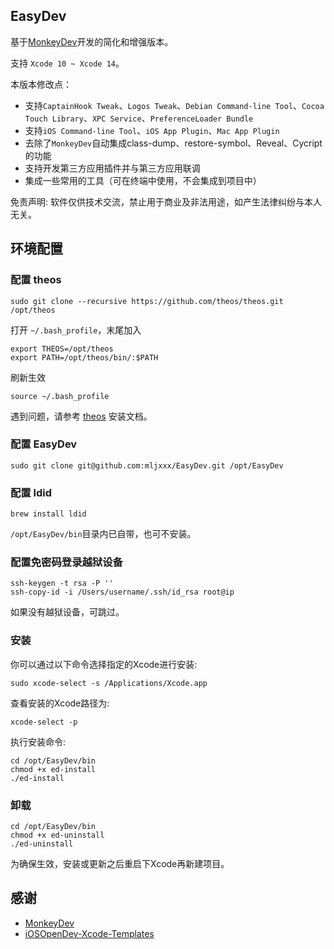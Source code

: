 ## EasyDev

基于[MonkeyDev](https://github.com/AloneMonkey/MonkeyDev)开发的简化和增强版本。

支持 `Xcode 10 ~ Xcode 14`。

本版本修改点：

* 支持`CaptainHook Tweak`、`Logos Tweak`、`Debian Command-line Tool`、`Cocoa Touch Library`、`XPC Service`、`PreferenceLoader Bundle`
* 支持`iOS Command-line Tool`、`iOS App Plugin`、`Mac App Plugin`
* 去除了`MonkeyDev`自动集成class-dump、restore-symbol、Reveal、Cycript的功能
* 支持开发第三方应用插件并与第三方应用联调
* 集成一些常用的工具（可在终端中使用，不会集成到项目中）

免责声明: 软件仅供技术交流，禁止用于商业及非法用途，如产生法律纠纷与本人无关。

## 环境配置

### 配置 theos

```
sudo git clone --recursive https://github.com/theos/theos.git /opt/theos
```

打开 `~/.bash_profile`，末尾加入

```
export THEOS=/opt/theos
export PATH=/opt/theos/bin/:$PATH
```

刷新生效

```
source ~/.bash_profile
```

遇到问题，请参考 [theos](https://github.com/theos/theos/wiki/Installation) 安装文档。

### 配置 EasyDev

```
sudo git clone git@github.com:mljxxx/EasyDev.git /opt/EasyDev
```

### 配置 ldid

```
brew install ldid
```

`/opt/EasyDev/bin`目录内已自带，也可不安装。

### 配置免密码登录越狱设备

```
ssh-keygen -t rsa -P ''
ssh-copy-id -i /Users/username/.ssh/id_rsa root@ip
```

如果没有越狱设备，可跳过。

### 安装

你可以通过以下命令选择指定的Xcode进行安装:

```
sudo xcode-select -s /Applications/Xcode.app
```

查看安装的Xcode路径为:

```
xcode-select -p
```

执行安装命令:

```
cd /opt/EasyDev/bin
chmod +x ed-install
./ed-install
```

### 卸载
```
cd /opt/EasyDev/bin
chmod +x ed-uninstall
./ed-uninstall
```

为确保生效，安装或更新之后重启下Xcode再新建项目。

## 感谢
* [MonkeyDev](https://github.com/AloneMonkey/MonkeyDev)
* [iOSOpenDev-Xcode-Templates](https://github.com/kokoabim/iOSOpenDev-Xcode-Templates)